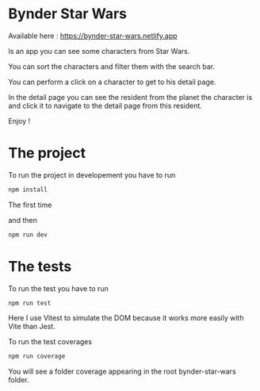 # Bynder Star Wars

Available here : https://bynder-star-wars.netlify.app



Is an app you can see some characters from Star Wars.

You can sort the characters and filter them with the search bar.

You can perform a click on a character to get to his detail page.

In the detail page you can see the resident from the planet the character is and
click it to navigate to the detail page from this resident.

Enjoy !

# The project

To run the project in developement you have to run

```bash
npm install
```
The first time

and then 

```bash
npm run dev
```

# The tests


To run the test you have to run

```bash
npm run test
```

Here I use Vitest to simulate the DOM because it works more easily with Vite than Jest.

To run the test coverages

```bash
npm run coverage
```

You will see a folder coverage appearing in the root bynder-star-wars folder.


